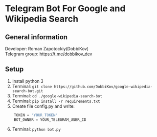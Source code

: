 # Telegram Bot For Google and Wikipedia Search

## General information
Developer: Roman Zapotockiy(DobbiKov)\
Telegram group: https://t.me/dobbikov_dev

## Setup
1. Install python 3
2.  Terminal: `git clone https://github.com/DobbiKov/google-wikipedia-search-bot.git`
3. Terminal: `cd ./google-wikipedia-search-bot`
4. Terminal: `pip install -r requirements.txt`
5. Create file config.py and write:
```python
    TOKEN = "YOUR_TOKEN"
    BOT_OWNER = YOUR_TELEGRAM_USER_ID
```
6. Terminal: `python bot.py`
